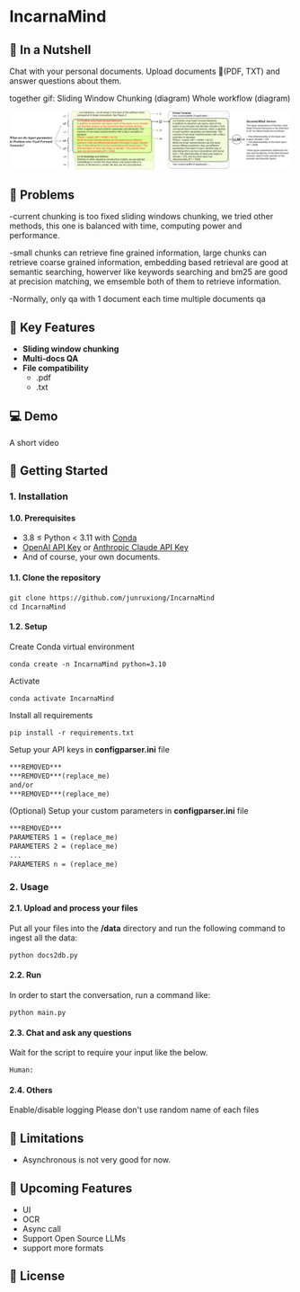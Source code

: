 # IncarnaMind

## 👀 In a Nutshell

Chat with your personal documents.
Upload documents 📁(PDF, TXT) and answer questions about them.

together gif:
Sliding Window Chunking (diagram)
Whole workflow (diagram)

![image](figs/Sliding_Window_Chunking.png)

## 💢 Problems

-current chunking is too fixed
sliding windows chunking, we tried other methods, this one is balanced with time, computing power and performance.

-small chunks can retrieve fine grained information, large chunks can retrieve coarse grained information, embedding based retrieval are good at semantic searching, howerver like keywords searching and bm25 are good at precision matching, we emsemble both of them to retrieve information.

-Normally, only qa with 1 document each time
multiple documents qa

## 🎯 Key Features

- **Sliding window chunking**
- **Multi-docs QA**
- **File compatibility**
  - .pdf
  - .txt

## 💻 Demo

A short video

## 🚀 Getting Started

### 1. Installation

#### 1.0. Prerequisites

- 3.8 ≤ Python < 3.11 with [Conda](https://www.anaconda.com/download)
- [OpenAI API Key](https://beta.openai.com/signup) or [Anthropic Claude API Key](https://console.anthropic.com/account/keys)
- And of course, your own documents.

#### 1.1. Clone the repository

```shell
git clone https://github.com/junruxiong/IncarnaMind
cd IncarnaMind
```

#### 1.2. Setup

Create Conda virtual environment

```shell
conda create -n IncarnaMind python=3.10
```

Activate

```shell
conda activate IncarnaMind
```

Install all requirements

```shell
pip install -r requirements.txt
```

Setup your API keys in **configparser.ini** file

```shell
***REMOVED***
***REMOVED***(replace_me)
and/or
***REMOVED***(replace_me)
```

(Optional) Setup your custom parameters in **configparser.ini** file

```shell
***REMOVED***
PARAMETERS 1 = (replace_me)
PARAMETERS 2 = (replace_me)
...
PARAMETERS n = (replace_me)
```

### 2. Usage

#### 2.1. Upload and process your files

Put all your files into the **/data** directory and run the following command to ingest all the data:

```shell
python docs2db.py
```

#### 2.2. Run

In order to start the conversation, run a command like:

```shell
python main.py
```

#### 2.3. Chat and ask any questions

Wait for the script to require your input like the below.

```shell
Human:
```

#### 2.4. Others

Enable/disable logging
Please don't use random name of each files

## 🚫 Limitations

- Asynchronous is not very good for now.

## 📝 Upcoming Features

- UI
- OCR
- Async call
- Support Open Source LLMs
- support more formats

## 📑 License
